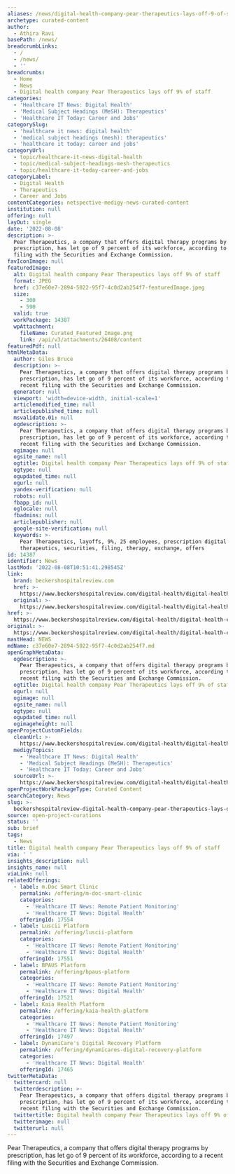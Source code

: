 ```yaml
---
aliases: /news/digital-health-company-pear-therapeutics-lays-off-9-of-staff
archetype: curated-content
author:
  - Athira Ravi
basePath: /news/
breadcrumbLinks:
  - /
  - /news/
  - ''
breadcrumbs:
  - Home
  - News
  - Digital health company Pear Therapeutics lays off 9% of staff
categories:
  - 'Healthcare IT News: Digital Health'
  - 'Medical Subject Headings (MeSH): Therapeutics'
  - 'Healthcare IT Today: Career and Jobs'
categorySlug:
  - 'healthcare it news: digital health'
  - 'medical subject headings (mesh): therapeutics'
  - 'healthcare it today: career and jobs'
categoryUrl:
  - topic/healthcare-it-news-digital-health
  - topic/medical-subject-headings-mesh-therapeutics
  - topic/healthcare-it-today-career-and-jobs
categoryLabel:
  - Digital Health
  - Therapeutics
  - Career and Jobs
contentCategories: netspective-medigy-news-curated-content
institution: null
offering: null
layOut: single
date: '2022-08-08'
description: >-
  Pear Therapeutics, a company that offers digital therapy programs by
  prescription, has let go of 9 percent of its workforce, according to a recent
  filing with the Securities and Exchange Commission.
favIconImage: null
featuredImage:
  alt: Digital health company Pear Therapeutics lays off 9% of staff
  format: JPEG
  href: c37e60e7-2894-5022-95f7-4c0d2ab254f7-featuredImage.jpeg
  size:
    - 300
    - 590
  valid: true
  workPackage: 14387
  wpAttachment:
    fileName: Curated_Featured_Image.png
    link: /api/v3/attachments/26408/content
featuredPdf: null
htmlMetaData:
  author: Giles Bruce
  description: >-
    Pear Therapeutics, a company that offers digital therapy programs by
    prescription, has let go of 9 percent of its workforce, according to a
    recent filing with the Securities and Exchange Commission.
  generator: null
  viewport: 'width=device-width, initial-scale=1'
  articlemodified_time: null
  articlepublished_time: null
  msvalidate.01: null
  ogdescription: >-
    Pear Therapeutics, a company that offers digital therapy programs by
    prescription, has let go of 9 percent of its workforce, according to a
    recent filing with the Securities and Exchange Commission.
  ogimage: null
  ogsite_name: null
  ogtitle: Digital health company Pear Therapeutics lays off 9% of staff
  ogtype: null
  ogupdated_time: null
  ogurl: null
  yandex-verification: null
  robots: null
  fbapp_id: null
  oglocale: null
  fbadmins: null
  articlepublisher: null
  google-site-verification: null
  keywords: >-
    Pear Therapeutics, layoffs, 9%, 25 employees, prescription digital
    therapeutics, securities, filing, therapy, exchange, offers
id: 14387
identifier: News
lastMod: '2022-08-08T10:51:41.298545Z'
link:
  brand: beckershospitalreview.com
  href: >-
    https://www.beckershospitalreview.com/digital-health/digital-health-company-pear-therapeutics-lays-off-9-of-staff.html
  original: >-
    https://www.beckershospitalreview.com/digital-health/digital-health-company-pear-therapeutics-lays-off-9-of-staff.html
href: >-
  https://www.beckershospitalreview.com/digital-health/digital-health-company-pear-therapeutics-lays-off-9-of-staff.html
original: >-
  https://www.beckershospitalreview.com/digital-health/digital-health-company-pear-therapeutics-lays-off-9-of-staff.html
mastHead: NEWS
mdName: c37e60e7-2894-5022-95f7-4c0d2ab254f7.md
openGraphMetaData:
  ogdescription: >-
    Pear Therapeutics, a company that offers digital therapy programs by
    prescription, has let go of 9 percent of its workforce, according to a
    recent filing with the Securities and Exchange Commission.
  ogtitle: Digital health company Pear Therapeutics lays off 9% of staff
  ogurl: null
  ogimage: null
  ogsite_name: null
  ogtype: null
  ogupdated_time: null
  ogimageheight: null
openProjectCustomFields:
  cleanUrl: >-
    https://www.beckershospitalreview.com/digital-health/digital-health-company-pear-therapeutics-lays-off-9-of-staff.html
  medigyTopics:
    - 'Healthcare IT News: Digital Health'
    - 'Medical Subject Headings (MeSH): Therapeutics'
    - 'Healthcare IT Today: Career and Jobs'
  sourceUrl: >-
    https://www.beckershospitalreview.com/digital-health/digital-health-company-pear-therapeutics-lays-off-9-of-staff.html
openProjectWorkPackageType: Curated Content
searchCategory: News
slug: >-
  beckershospitalreview-digital-health-company-pear-therapeutics-lays-off-9-of-staff
source: open-project-curations
status: ''
sub: brief
tags:
  - News
title: Digital health company Pear Therapeutics lays off 9% of staff
via: ' '
insights_description: null
insights_name: null
viaLink: null
relatedOfferings:
  - label: m.Doc Smart Clinic
    permalink: /offering/m-doc-smart-clinic
    categories:
      - 'Healthcare IT News: Remote Patient Monitoring'
      - 'Healthcare IT News: Digital Health'
    offeringId: 17554
  - label: Luscii Platform
    permalink: /offering/luscii-platform
    categories:
      - 'Healthcare IT News: Remote Patient Monitoring'
      - 'Healthcare IT News: Digital Health'
    offeringId: 17551
  - label: BPAUS Platform
    permalink: /offering/bpaus-platform
    categories:
      - 'Healthcare IT News: Remote Patient Monitoring'
      - 'Healthcare IT News: Digital Health'
    offeringId: 17521
  - label: Kaia Health Platform
    permalink: /offering/kaia-health-platform
    categories:
      - 'Healthcare IT News: Remote Patient Monitoring'
      - 'Healthcare IT News: Digital Health'
    offeringId: 17497
  - label: DynamiCare's Digital Recovery Platform
    permalink: /offering/dynamicares-digital-recovery-platform
    categories:
      - 'Healthcare IT News: Digital Health'
    offeringId: 17465
twitterMetaData:
  twittercard: null
  twitterdescription: >-
    Pear Therapeutics, a company that offers digital therapy programs by
    prescription, has let go of 9 percent of its workforce, according to a
    recent filing with the Securities and Exchange Commission.
  twittertitle: Digital health company Pear Therapeutics lays off 9% of staff
  twitterimage: null
  twitterurl: null
---
```

<p>Pear Therapeutics, a company that offers digital therapy programs by prescription, has let go of 9 percent of its workforce, according to a recent filing with the Securities and Exchange Commission.</p>